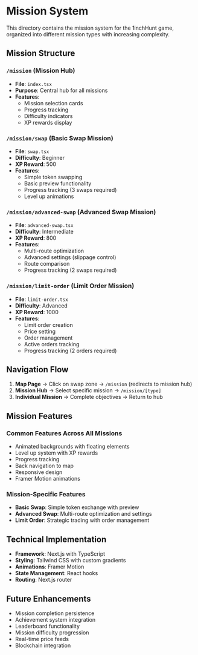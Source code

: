 # Mission System

This directory contains the mission system for the 1inchHunt game, organized into different mission types with increasing complexity.

## Mission Structure

### `/mission` (Mission Hub)
- **File**: `index.tsx`
- **Purpose**: Central hub for all missions
- **Features**: 
  - Mission selection cards
  - Progress tracking
  - Difficulty indicators
  - XP rewards display

### `/mission/swap` (Basic Swap Mission)
- **File**: `swap.tsx`
- **Difficulty**: Beginner
- **XP Reward**: 500
- **Features**:
  - Simple token swapping
  - Basic preview functionality
  - Progress tracking (3 swaps required)
  - Level up animations

### `/mission/advanced-swap` (Advanced Swap Mission)
- **File**: `advanced-swap.tsx`
- **Difficulty**: Intermediate
- **XP Reward**: 800
- **Features**:
  - Multi-route optimization
  - Advanced settings (slippage control)
  - Route comparison
  - Progress tracking (2 swaps required)

### `/mission/limit-order` (Limit Order Mission)
- **File**: `limit-order.tsx`
- **Difficulty**: Advanced
- **XP Reward**: 1000
- **Features**:
  - Limit order creation
  - Price setting
  - Order management
  - Active orders tracking
  - Progress tracking (2 orders required)

## Navigation Flow

1. **Map Page** → Click on swap zone → `/mission` (redirects to mission hub)
2. **Mission Hub** → Select specific mission → `/mission/[type]`
3. **Individual Mission** → Complete objectives → Return to hub

## Mission Features

### Common Features Across All Missions
- Animated backgrounds with floating elements
- Level up system with XP rewards
- Progress tracking
- Back navigation to map
- Responsive design
- Framer Motion animations

### Mission-Specific Features
- **Basic Swap**: Simple token exchange with preview
- **Advanced Swap**: Multi-route optimization and settings
- **Limit Order**: Strategic trading with order management

## Technical Implementation

- **Framework**: Next.js with TypeScript
- **Styling**: Tailwind CSS with custom gradients
- **Animations**: Framer Motion
- **State Management**: React hooks
- **Routing**: Next.js router

## Future Enhancements

- Mission completion persistence
- Achievement system integration
- Leaderboard functionality
- Mission difficulty progression
- Real-time price feeds
- Blockchain integration 